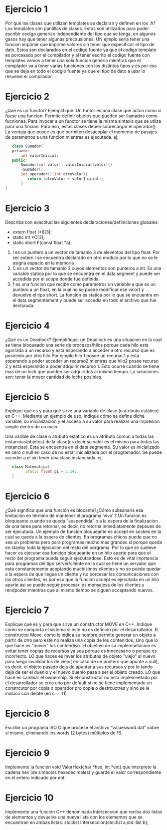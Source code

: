# Ejercicio 1

Por qué las clases que utilizan templates se declaran y definen en los .h?
Los templates son pantillas de clases. Estos son utilizados para poder escribir codigo generico independiente del tipo que se tenga, en algunos gasos hay que tener algunas precausiones. UN ejmplo seria tener una funcion imprimir que imprime valores sin tener que especificar el tipo de dato. Estos son declarados en el codigo fuente ya que el codigo template es porcesado por el compilador y al tener escrito el codigo fuente con templates vamos a tener una sola funcion generia mientras que el complador va a tener varias funciones con los distintos tipos y es por eso que se deja en todo el codgio fuente ya que el tipo de dato a usar lo resuelve el compilador.

# Ejercicio 2

¿Qué es un functor? Ejemplifique.
Un funtor es una clase que actua como si fuese una funcion. Permite definir objetos que pueden ser llamados como fucniones. Para invocar a un functor se tiene la misma
sintaxis que se utilza para una fincion. Para eso, estas clases deben sobrecargar el operador(). La ventaja que posee es que permiten desacoplar el momento de 
pasajes de parametros a una funcion mientras es ejecutada.
ej:
```C++ 
   class Sumador{
   priavte:
       int valorInicial;
   public:
       Sumador(int valor): valorInicial(valor){}
       ~Sumador();
       int operador()(int otroValor){
          return (otroValor + valorInicial);
       }
}
```

# Ejercicio 3

Describa con exactitud las siguientes declaraciones/definiciones globales:
  * extern float (*I)[3];
  * static int *C[3];
  * static short F(const float *a);

1. I es un puntero a un vector de tamanio 3 de eleventos del tipo float. Por ser extern I se encuentra declarado en otro modulo por lo que no se le asigna espacio en la memoria
2. C es un vector de tamanio 3 cuyos elementos son punteros a int. Es una variable statica por lo que se encuentra en el data segment y puede ser accedida por el scope donde fue definida.
3. f es una funcion que recibe como parametros un variable a que es un puntero a un float, en la cual no se puede modificar ese valor) y devuelve el tipo short. La 
funcion es statica por lo que se encuentra en el data segmentement y puede ser accedia en todo el archivo que fue declarada.

# Ejercicio 4

¿Qué es un Deadlock? Ejemplifique.
un Deadlock es una situacion en la cual se tiene bloqueado una serie de procesos/hilos porque cada hilo esta agarrada a un recurso y esta esperando a acceder a otro 
recurso que es poseeido por otro hilo.Por ejmplo hilo 1 posee un recurso 1 y esta esperando a poder acceder un recurso2 mientras que hilo2 posee recurso 2 y esta
esperando a poder adquirir recurso 1. Esto ocurre cuando se tiene mas de un lock que pueden ser adquiridos al mismo tiempo. La soluciones son: tener la mneor cantidad
de locks posibles.

# Ejercicio 5

Explique qué es y para qué sirve una variable de clase (o atributo estático) en C++. Mediante un
ejemplo de uso, indique cómo se define dicha variable, su inicialización y el acceso a su valor para
realizar una impresión simple dentro de un main.

Una varible de clase o atributo estatico es un atributo comun a todas las instancias(objetos) de la clase(es decir su valor es el mismo para todas las instancias). Esta se encuentra en el data segmente. Su valor es inicializado en cero o null en caso de no estar inicializada por el programador. Se puede acceder a el sin tener una clase instanciada.
ej:
```C++
   class Matematica{
         static float pi = 3.14;
   }      
 ```   
# Ejercicio 6

¿Qué significa que una función es blocante?¿Cómo subsanaría esa limitación en término de
mantener el programa ‘vivo’ ?
Un funcion es bloqueante cuando se queda "suspendida" o a la espera de la finalizacion de una tarea para retornar, es decir, no retorna inmediatamente depsues de ser ejecutada. Un ejemplo de funcion bloqueante es accept en sockes en la cual se 
queda a la espera de clientes. En programas chicos puede que no sea un problema pero para programas mucho mas grandes si porque queda en stanby toda la ejecucion 
del resto del porgrama. Por lo que se sueleve hacer es ejecutar esa funcion bloqueante en un hilo aparte para que el resto del programa pueda seguir ejecutandose.
Esto es de vital imprtancia para programas del tipo server/cliente en la cual se tiene un servidor que esta constantemente aceptando muchisimos clientes y no se 
puede quedar a la espera de que llegue un cliente y no porcesar las comunicaciones con los otros clientes, es por eso que la funcion accept es ejecutada en un hilo
aparte asi se puede seguir procesar los mensajesa de los clientes y rendpoder mientras que al mismo tiempo se siguen acceptando nuevos.

# Ejercicio 7

Explique qué es y para qué sirve un constructor MOVE en C++. Indique cómo se comporta el
sistema si éste no es definido por el desarrollador.
El constructor Move, como lo indica su nombre,permite generar un objeto a partir de otro pero este no realiza una copia de los contenidos, sino que lo que hace es "mover" los contendiso. El objetivo de su implemnetacion es evitar tener copias de recursos ya sea porque es innecesario o porque es incorrecto. LO que haces es mver los atributos de objeto "viejo" al nuevo para luego invalidar los de viejo( en caso de un puntero que apunte a null), es decir, el objeto pasado deja de apuntar a sus recursos y por lo tando deja de ser el duenio y el nuevo duenio pasa a ser el objeto creado. LO que hace es cambiar el ownership. Si el constructor no esta implemnetado por el desarrollador se crea uno por default si no se tiene implementado un constrcutor por copia o operador pro copia o destrcuctres y sino se le indcico con delate (en c++ 11)
# Ejercicio 8

Escribir un programa ISO C que procese el archivo “valuesword.dat” sobre sí mismo,
eliminando los words (2 bytes) múltiplos de 16.

# Ejercicio 9

Implemente la función void ValorHex(char *hex, int *ent) que interprete la cadena hex (de
símbolos hexadecimales) y guarde el valor correspondiente en el entero indicado por ent.

# Ejercicio 10

Implemente una función C++ denominada Interseccion que reciba dos listas de elementos y
devuelva una nueva lista con los elementos que se encuentran en ambas listas:
 std::list<T> Interseccion(std::list<T> a,std::list<T> b);
